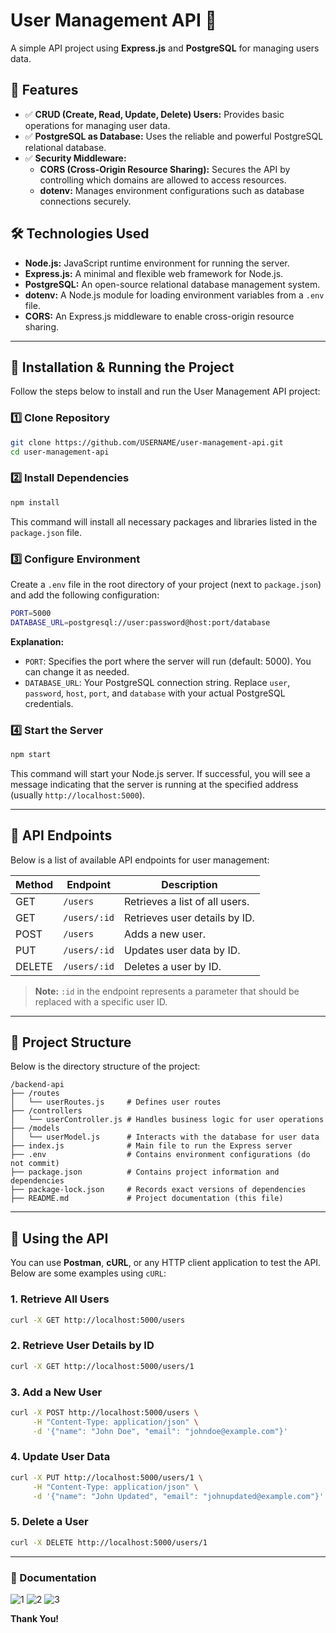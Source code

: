 # User Management API 🚀

A simple API project using **Express.js** and **PostgreSQL** for managing users data.

## 📌 Features
- ✅ **CRUD (Create, Read, Update, Delete) Users:** Provides basic operations for managing user data.
- ✅ **PostgreSQL as Database:** Uses the reliable and powerful PostgreSQL relational database.
- ✅ **Security Middleware:**
    - **CORS (Cross-Origin Resource Sharing):** Secures the API by controlling which domains are allowed to access resources.
    - **dotenv:** Manages environment configurations such as database connections securely.

## 🛠️ Technologies Used
- **Node.js:** JavaScript runtime environment for running the server.
- **Express.js:** A minimal and flexible web framework for Node.js.
- **PostgreSQL:** An open-source relational database management system.
- **dotenv:** A Node.js module for loading environment variables from a `.env` file.
- **CORS:** An Express.js middleware to enable cross-origin resource sharing.

---

## 🚀 Installation & Running the Project

Follow the steps below to install and run the User Management API project:

### 1️⃣ Clone Repository

```sh
git clone https://github.com/USERNAME/user-management-api.git
cd user-management-api
```

### 2️⃣ Install Dependencies

```sh
npm install
```

This command will install all necessary packages and libraries listed in the `package.json` file.

### 3️⃣ Configure Environment

Create a `.env` file in the root directory of your project (next to `package.json`) and add the following configuration:

```sh
PORT=5000
DATABASE_URL=postgresql://user:password@host:port/database
```

**Explanation:**
- `PORT`: Specifies the port where the server will run (default: 5000). You can change it as needed.
- `DATABASE_URL`: Your PostgreSQL connection string. Replace `user`, `password`, `host`, `port`, and `database` with your actual PostgreSQL credentials.

### 4️⃣ Start the Server

```sh
npm start
```

This command will start your Node.js server. If successful, you will see a message indicating that the server is running at the specified address (usually `http://localhost:5000`).

---

## 📝 API Endpoints

Below is a list of available API endpoints for user management:

| Method | Endpoint      | Description                                  |
|--------|-------------|----------------------------------------------|
| GET    | `/users`     | Retrieves a list of all users.             |
| GET    | `/users/:id` | Retrieves user details by ID.              |
| POST   | `/users`     | Adds a new user.                           |
| PUT    | `/users/:id` | Updates user data by ID.                   |
| DELETE | `/users/:id` | Deletes a user by ID.                      |

> **Note:** `:id` in the endpoint represents a parameter that should be replaced with a specific user ID.

---

## 💂️ Project Structure

Below is the directory structure of the project:

```
/backend-api
├── /routes
│   └── userRoutes.js     # Defines user routes
├── /controllers
│   └── userController.js # Handles business logic for user operations
├── /models
│   └── userModel.js      # Interacts with the database for user data
├── index.js              # Main file to run the Express server
├── .env                  # Contains environment configurations (do not commit)
├── package.json          # Contains project information and dependencies
├── package-lock.json     # Records exact versions of dependencies
├── README.md             # Project documentation (this file)
```

---

## 🔧 Using the API

You can use **Postman**, **cURL**, or any HTTP client application to test the API. Below are some examples using `cURL`:

### 1. Retrieve All Users
```sh
curl -X GET http://localhost:5000/users
```

### 2. Retrieve User Details by ID
```sh
curl -X GET http://localhost:5000/users/1
```

### 3. Add a New User
```sh
curl -X POST http://localhost:5000/users \
     -H "Content-Type: application/json" \
     -d '{"name": "John Doe", "email": "johndoe@example.com"}'
```

### 4. Update User Data
```sh
curl -X PUT http://localhost:5000/users/1 \
     -H "Content-Type: application/json" \
     -d '{"name": "John Updated", "email": "johnupdated@example.com"}'
```

### 5. Delete a User
```sh
curl -X DELETE http://localhost:5000/users/1
```

---

### 📝 Documentation

![1](https://drive.google.com/uc?id=1oH7kCqXor0CqHIeVvacXGoakHRYKvk0_)
![2](https://drive.google.com/1QPFyZ_eNLh41eQcI02qz3-Hf0wqHs5fN)
![3](https://drive.google.com/1Qg3ttUAzuvs1EQJQgXQq0VO8O5oE1dpH)




 **Thank You!** 

